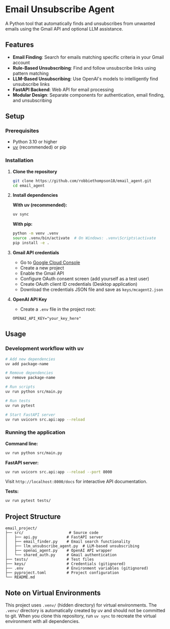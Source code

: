 # Email Unsubscribe Agent

A Python tool that automatically finds and unsubscribes from unwanted emails using the Gmail API and optional LLM assistance.

## Features

- **Email Finding**: Search for emails matching specific criteria in your Gmail account
- **Rule-Based Unsubscribing**: Find and follow unsubscribe links using pattern matching
- **LLM-Based Unsubscribing**: Use OpenAI's models to intelligently find unsubscribe links
- **FastAPI Backend**: Web API for email processing
- **Modular Design**: Separate components for authentication, email finding, and unsubscribing

## Setup

### Prerequisites
- Python 3.10 or higher
- [uv](https://github.com/astral-sh/uv) (recommended) or pip

### Installation

1. **Clone the repository**
   ```bash
   git clone https://github.com/robbiethompson18/email_agent.git
   cd email_agent
   ```

2. **Install dependencies**
   
   **With uv (recommended):**
   ```bash
   uv sync
   ```
   
   **With pip:**
   ```bash
   python -m venv .venv
   source .venv/bin/activate  # On Windows: .venv\Scripts\activate
   pip install -e .
   ```

3. **Gmail API credentials**
   - Go to [Google Cloud Console](https://console.cloud.google.com/)
   - Create a new project
   - Enable the Gmail API
   - Configure OAuth consent screen (add yourself as a test user)
   - Create OAuth client ID credentials (Desktop application)
   - Download the credentials JSON file and save as `keys/mcagent2.json`

4. **OpenAI API Key**
   - Create a `.env` file in the project root:
   ```
   OPENAI_API_KEY="your_key_here"
   ```

## Usage

### Development workflow with uv

```bash
# Add new dependencies
uv add package-name

# Remove dependencies  
uv remove package-name

# Run scripts
uv run python src/main.py

# Run tests
uv run pytest

# Start FastAPI server
uv run uvicorn src.api:app --reload
```

### Running the application

**Command line:**
```bash
uv run python src/main.py
```

**FastAPI server:**
```bash
uv run uvicorn src.api:app --reload --port 8000
```
Visit `http://localhost:8000/docs` for interactive API documentation.

**Tests:**
```bash
uv run pytest tests/
```

## Project Structure

```
email_project/
├── src/                    # Source code
│   ├── api.py             # FastAPI server
│   ├── email_finder.py    # Email search functionality
│   ├── llm_unsubscribe_agent.py  # LLM-based unsubscribing
│   ├── openai_agent.py    # OpenAI API wrapper
│   └── shared_auth.py     # Gmail authentication
├── tests/                 # Test files
├── keys/                  # Credentials (gitignored)
├── .env                   # Environment variables (gitignored)
├── pyproject.toml         # Project configuration
└── README.md
```

## Note on Virtual Environments

This project uses `.venv/` (hidden directory) for virtual environments. The `.venv/` directory is automatically created by uv and should not be committed to git. When you clone this repository, run `uv sync` to recreate the virtual environment with all dependencies.